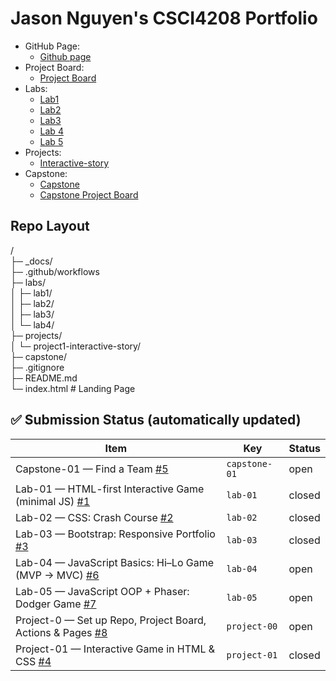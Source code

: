 # Jason Nguyen's CSCI4208 Portfolio
- GitHub Page:
    - [Github page](https://jtn9701.github.io/csci4208-portfolio-2025/)
- Project Board:
    - [Project Board](https://github.com/users/jtn9701/projects/1/views/1)
- Labs:
    - [Lab1](./Labs/Lab1/html-adventure-story-master/html-adventure-story-master/html-files/)
    - [Lab2](./Labs/Lab2/css-crash-course-master/css-crash-course-master/)
    - [Lab3](./Labs/Lab3/portfolio-bootstrap-master/)
    - [Lab 4](./Labs/Lab4/hilo-js-dom-master/)
    - [Lab 5](./Labs/Lab5/phaser-game-dodger/)
- Projects:
    - [Interactive-story](./projects/project1-interactive-story/README.md)
- Capstone:
    - [Capstone](./capstone)
    - [Capstone Project Board](https://github.com/users/jtn9701/projects/2/views/1)

## Repo Layout
/</br>
├─ \_docs/</br>
├─ .github/workflows</br>
├─ labs/</br>
│  ├─ lab1/</br>
│  ├─ lab2/</br>
│  ├─ lab3/</br>
│  └─ lab4/</br>
├─ projects/</br>
│  └─ project1-interactive-story/</br>
├─ capstone/</br>
├─ .gitignore</br>
├─ README.md</br>
└─ index.html                 # Landing Page

## ✅ Submission Status (automatically updated)
<!-- STATUS:START -->
| Item | Key | Status |
|---|---|---|
| Capstone-01 — Find a Team [#5](https://github.com/jtn9701/csci4208-portfolio-2025/issues/5) | `capstone-01` | open |
| Lab-01 — HTML-first Interactive Game (minimal JS) [#1](https://github.com/jtn9701/csci4208-portfolio-2025/issues/1) | `lab-01` | closed |
| Lab-02 — CSS: Crash Course [#2](https://github.com/jtn9701/csci4208-portfolio-2025/issues/2) | `lab-02` | closed |
| Lab-03 — Bootstrap: Responsive Portfolio [#3](https://github.com/jtn9701/csci4208-portfolio-2025/issues/3) | `lab-03` | closed |
| Lab-04 — JavaScript Basics: Hi–Lo Game (MVP → MVC) [#6](https://github.com/jtn9701/csci4208-portfolio-2025/issues/6) | `lab-04` | open |
| Lab-05 — JavaScript OOP + Phaser: Dodger Game [#7](https://github.com/jtn9701/csci4208-portfolio-2025/issues/7) | `lab-05` | open |
| Project-0 — Set up Repo, Project Board, Actions & Pages [#8](https://github.com/jtn9701/csci4208-portfolio-2025/issues/8) | `project-00` | open |
| Project-01 — Interactive Game in HTML & CSS [#4](https://github.com/jtn9701/csci4208-portfolio-2025/issues/4) | `project-01` | closed |
<!-- STATUS:END -->
